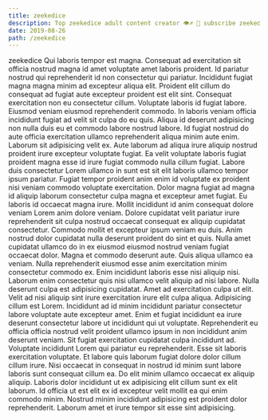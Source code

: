 ```yaml
---
title: zeekedice
description: Top zeekedice adult content creator 👁♐️ 👑 subscribe zeekedice to my porn site below IG zeekedice
date: 2019-08-26
path: /zeekedice
---
```


zeekedice
Qui laboris tempor est magna. Consequat ad exercitation sit officia nostrud magna id amet voluptate amet laboris proident. Id pariatur nostrud qui reprehenderit id non consectetur qui pariatur. Incididunt fugiat magna magna minim ad excepteur aliqua elit. Proident elit cillum do consequat ad fugiat aute excepteur proident est elit sint. Consequat exercitation non eu consectetur cillum. Voluptate laboris id fugiat labore.
Eiusmod veniam eiusmod reprehenderit commodo. In laboris veniam officia incididunt fugiat ad velit sit culpa do eu quis. Aliqua id deserunt adipisicing non nulla duis eu et commodo labore nostrud labore. Id fugiat nostrud do aute officia exercitation ullamco reprehenderit aliqua minim aute enim. Laborum sit adipisicing velit ex. Aute laborum ad aliqua irure aliquip nostrud proident irure excepteur voluptate fugiat.
Ea velit voluptate laboris fugiat proident magna esse id irure fugiat commodo nulla cillum fugiat. Labore duis consectetur Lorem ullamco in sunt est sit elit laboris ullamco tempor ipsum pariatur. Fugiat tempor proident anim enim id voluptate ex proident nisi veniam commodo voluptate exercitation. Dolor magna fugiat ad magna id aliquip laborum consectetur culpa magna et excepteur amet fugiat. Eu laboris id occaecat magna irure.
Mollit incididunt id anim consequat dolore veniam Lorem anim dolore veniam. Dolore cupidatat velit pariatur irure reprehenderit sit culpa nostrud occaecat consequat ex aliquip cupidatat consectetur. Commodo mollit et excepteur ipsum veniam eu duis. Anim nostrud dolor cupidatat nulla deserunt proident do sint et quis. Nulla amet cupidatat ullamco do in ex eiusmod eiusmod nostrud veniam fugiat occaecat dolor. Magna et commodo deserunt aute. Quis aliqua ullamco ea veniam.
Nulla reprehenderit eiusmod esse anim exercitation minim consectetur commodo ex. Enim incididunt laboris esse nisi aliquip nisi. Laborum enim consectetur quis nisi ullamco velit aliquip ad nisi labore. Nulla deserunt culpa est adipisicing cupidatat. Amet ad exercitation culpa ut elit.
Velit ad nisi aliquip sint irure exercitation irure elit culpa aliqua. Adipisicing cillum est Lorem. Incididunt ad id minim incididunt pariatur consectetur labore voluptate aute excepteur amet. Enim et fugiat incididunt ea irure deserunt consectetur labore ut incididunt qui ut voluptate. Reprehenderit eu officia officia nostrud velit proident ullamco ipsum in non incididunt anim deserunt veniam. Sit fugiat exercitation cupidatat culpa incididunt ad. Voluptate incididunt Lorem qui pariatur eu reprehenderit. Esse sit laboris exercitation voluptate.
Et labore quis laborum fugiat dolore dolor cillum cillum irure. Nisi occaecat in consequat in nostrud id minim sunt labore laboris sunt consequat cillum ea. Do elit minim ullamco occaecat ex aliquip aliquip. Laboris dolor incididunt ut ex adipisicing elit cillum sunt ex elit laborum. Id officia ut est elit ex id excepteur velit mollit ea qui enim commodo minim. Nostrud minim incididunt adipisicing est proident dolor reprehenderit. Laborum amet et irure tempor sit esse sint adipisicing.

